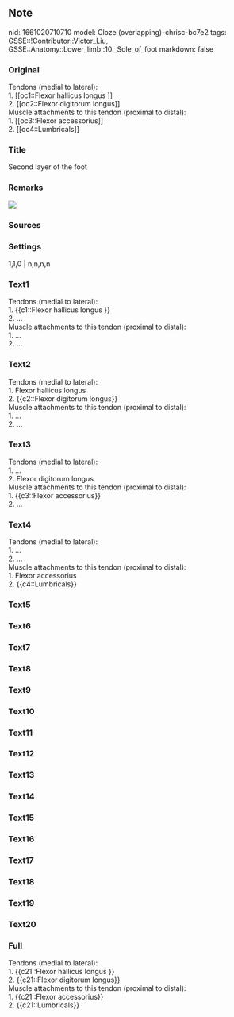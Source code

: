 ## Note
nid: 1661020710710
model: Cloze (overlapping)-chrisc-bc7e2
tags: GSSE::!Contributor::Victor_Liu, GSSE::Anatomy::Lower_limb::10._Sole_of_foot
markdown: false

### Original
<div>
  Tendons (medial to lateral):
</div>
<div>
  1. [[oc1::Flexor hallicus longus ]]
</div>
<div>
  2. [[oc2::Flexor digitorum longus]]
</div>
<div>
  Muscle attachments to this tendon (proximal to distal):
</div>
<div>
  1. [[oc3::Flexor accessorius]]
</div>
<div>
  2. [[oc4::Lumbricals]]
</div>

### Title
Second layer of the foot

### Remarks
<img src="paste-2e7451580737f6e3a7a589f4d242d9a7439e2cda.jpg">

### Sources


### Settings
1,1,0 | n,n,n,n

### Text1
<div>
  Tendons (medial to lateral):
</div>
<div>
  1. {{c1::Flexor hallicus longus }}
</div>
<div>
  2. ...
</div>
<div>
  Muscle attachments to this tendon (proximal to distal):
</div>
<div>
  1. ...
</div>
<div>
  2. ...
</div>

### Text2
<div>
  Tendons (medial to lateral):
</div>
<div>
  1. Flexor hallicus longus
</div>
<div>
  2. {{c2::Flexor digitorum longus}}
</div>
<div>
  Muscle attachments to this tendon (proximal to distal):
</div>
<div>
  1. ...
</div>
<div>
  2. ...
</div>

### Text3
<div>
  Tendons (medial to lateral):
</div>
<div>
  1. ...
</div>
<div>
  2. Flexor digitorum longus
</div>
<div>
  Muscle attachments to this tendon (proximal to distal):
</div>
<div>
  1. {{c3::Flexor accessorius}}
</div>
<div>
  2. ...
</div>

### Text4
<div>
  Tendons (medial to lateral):
</div>
<div>
  1. ...
</div>
<div>
  2. ...
</div>
<div>
  Muscle attachments to this tendon (proximal to distal):
</div>
<div>
  1. Flexor accessorius
</div>
<div>
  2. {{c4::Lumbricals}}
</div>

### Text5


### Text6


### Text7


### Text8


### Text9


### Text10


### Text11


### Text12


### Text13


### Text14


### Text15


### Text16


### Text17


### Text18


### Text19


### Text20


### Full
<div>
  Tendons (medial to lateral):
</div>
<div>
  1. {{c21::Flexor hallicus longus }}
</div>
<div>
  2. {{c21::Flexor digitorum longus}}
</div>
<div>
  Muscle attachments to this tendon (proximal to distal):
</div>
<div>
  1. {{c21::Flexor accessorius}}
</div>
<div>
  2. {{c21::Lumbricals}}
</div>
